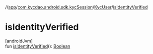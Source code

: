 //[app](../../../index.md)/[com.kycdao.android.sdk.kycSession](../index.md)/[KycUser](index.md)/[isIdentityVerified](is-identity-verified.md)

# isIdentityVerified

[androidJvm]\
fun [isIdentityVerified](is-identity-verified.md)(): [Boolean](https://kotlinlang.org/api/latest/jvm/stdlib/kotlin/-boolean/index.html)
